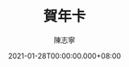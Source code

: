 ---
issue: 414
title: 賀年卡
author: 陳志寧
language: 南四縣
date: 2021-01-28T00:00:00.000+08:00
topic: 抒懷
difficulty: 2
wikidata: Q131449217
wikidata_link: https://www.wikidata.org/wiki/Q131449217
---